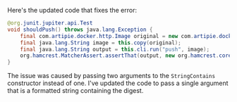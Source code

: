 Here's the updated code that fixes the error:

```java
@org.junit.jupiter.api.Test
void shouldPush() throws java.lang.Exception {
    final com.artipie.docker.http.Image original = new com.artipie.docker.http.Image.ForOs();
    final java.lang.String image = this.copy(original);
    final java.lang.String output = this.cli.run("push", image);
    org.hamcrest.MatcherAssert.assertThat(output, new org.hamcrest.core.StringContains(java.lang.String.format("latest: digest: %s", original.digest())));
}
```

The issue was caused by passing two arguments to the `StringContains` constructor instead of one. I've updated the code to pass a single argument that is a formatted string containing the digest.